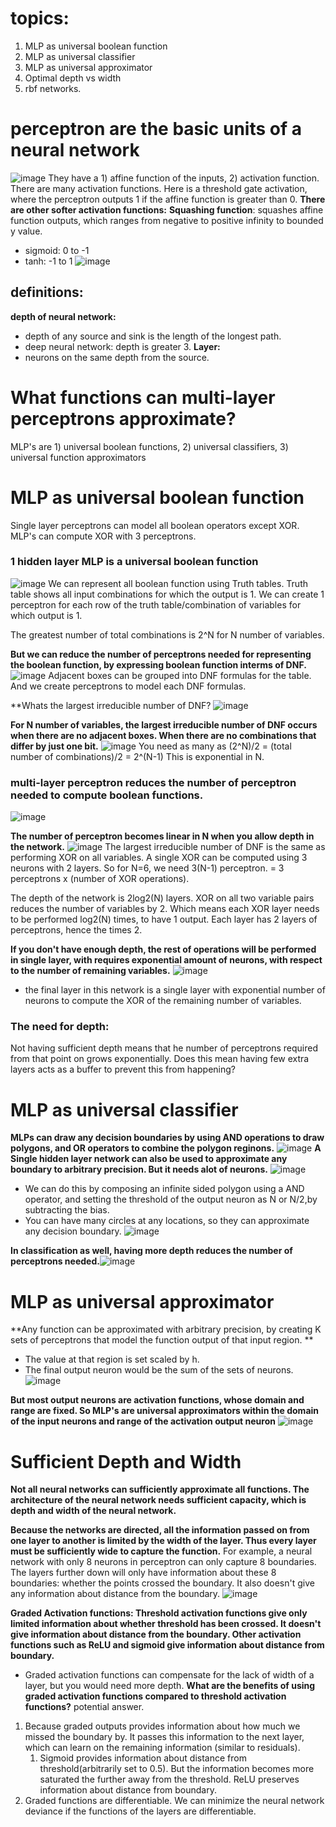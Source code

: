 # topics:
1. MLP as universal boolean function
2. MLP as universal classifier
3. MLP as universal approximator
4. Optimal depth vs width
5. rbf networks.

# perceptron are the basic units of a neural network
![image](<Images/Pasted image 20240519071343.png>)
They have a 1) affine function of the inputs, 2) activation function. There are many activation functions. Here is a threshold gate activation, where the perceptron outputs 1 if the affine function is greater than 0.
**There are other softer activation functions:**
**Squashing function**: squashes affine function outputs, which ranges from negative to positive infinity to bounded y value.
- sigmoid: 0 to -1
- tanh: -1 to 1
![image](<Images/Pasted image 20240519071718.png>)
## definitions:
**depth of neural network:** 
- depth of any source and sink is the length of the longest path.
- deep neural network: depth is greater 3.
**Layer:**
- neurons on the same depth from the source.


# What functions can multi-layer perceptrons approximate?
MLP's are 1) universal boolean functions, 2) universal classifiers, 3) universal function approximators

# MLP as universal boolean function
Single layer perceptrons can model all boolean operators except XOR.
MLP's can compute XOR with 3 perceptrons.

### 1 hidden layer MLP is a universal boolean function
![image](<Images/Pasted image 20240519072746.png>)
We can represent all boolean function using Truth tables. Truth table shows all input combinations for which the output is 1. We can create 1 perceptron for each row of the truth table/combination of variables for which output is 1. 

The greatest number of total combinations is 2^N for N number of variables.


**But we can reduce the number of perceptrons needed for representing the boolean function, by expressing boolean function interms of DNF.**
![image](<Images/Pasted image 20240519072746.png>)
Adjacent boxes can be grouped into DNF formulas for the table. And we create perceptrons to model each DNF formulas. 


**Whats the largest irreducible number of DNF?
![image](<Images/Pasted image 20240519073201.png>)



**For N number of variables, the largest irreducible number of DNF occurs when there are no adjacent boxes. When there are no combinations that differ by just one bit.**
![image](<Images/Pasted image 20240519073201.png>)
You need as many as (2^N)/2 = (total number of combinations)/2 = 2^(N-1)
This is exponential in N.


### multi-layer perceptron reduces the number of perceptron needed to compute boolean functions.
![image](<Images/Pasted image 20240519073412.png>)


**The number of perceptron becomes linear in N when you allow depth in the network.**
![image](<Images/Pasted image 20240519074106.png>)
The largest irreducible number of DNF is the same as performing XOR on all variables. A single XOR can be computed using 3 neurons with 2 layers. So for N=6, we need 3(N-1) perceptron. = 3 perceptrons x (number of XOR operations). 

The depth of the network is 2log2(N) layers. XOR on all two variable pairs reduces the number of variables by 2. Which means each XOR layer needs to be performed log2(N) times, to have 1 output. Each layer has 2 layers of perceptrons, hence the times 2.


**If you don't have enough depth, the rest of operations will be performed in single layer, with requires exponential amount of neurons, with respect to the number of remaining variables.**
![image](<Images/Pasted image 20240519080038.png>)
- the final layer in this network is a single layer with exponential number of neurons to compute the XOR of the remaining number of variables. 

### The need for depth:
Not having sufficient depth means that he number of perceptrons required from that point on grows exponentially. Does this mean having few extra layers acts as a buffer to prevent this from happening?


# MLP as universal classifier
**MLPs can draw any decision boundaries by using AND operations to draw polygons, and OR operators to combine the polygon reginons.**
![image](<Images/Pasted image 20240519083736.png>)
**A Single hidden layer network can also be used to approximate any boundary to arbitrary precision. But it needs alot of neurons.**
![image](<Images/Pasted image 20240519083906.png>)
- We can do this by composing an infinite sided polygon using a AND operator, and setting the threshold of the output neuron as N or N/2,by subtracting the bias. 
- You can have many circles at any locations, so they can approximate any decision boundary.
![image](<Images/Pasted image 20240519084051.png>)

**In classification as well, having more depth reduces the number of perceptrons needed.**![image](<Images/Pasted image 20240519084240.png>)

# MLP as universal approximator
**Any function can be approximated with arbitrary precision, by creating K sets of perceptrons that model the function output of that input region. **
- The value at that region is set scaled by h. 
- The final output neuron would be the sum of the sets of neurons.
![image](<Images/Pasted image 20240519093529.png>)


**But most output neurons are activation functions, whose domain and range are fixed. So MLP's are universal approximators within the domain of the input neurons and range of the activation output neuron**
![image](<Images/Pasted image 20240519094104.png>)
# Sufficient Depth and Width
**Not all neural networks can sufficiently approximate all functions. The architecture of the neural network needs sufficient capacity, which is depth and width of the neural network.**

**Because the networks are directed, all the information passed on from one layer to another is limited by the width of the layer. Thus every layer must be sufficiently wide to capture the function.** 
For example, a neural network with only 8 neurons in perceptron can only capture 8 boundaries. The layers further down will only have information about these 8 boundaries: whether the points crossed the boundary. It also doesn't give any information about distance from the boundary. 
![image](<Images/Pasted image 20240519094548.png>)

**Graded Activation functions: Threshold activation functions give only limited information about whether threshold has been crossed. It doesn't give information about distance from the boundary. Other activation functions such as ReLU and sigmoid give information about distance from boundary.**
- Graded activation functions can compensate for the lack of width of a layer, but you would need more depth. 
 **What are the benefits of using graded activation functions compared to threshold activation functions?**
potential answer.
1. Because graded outputs provides information about how much we missed the boundary by. It passes this information to the next layer, which can learn on the remaining information (similar to residuals). 
	1. Sigmoid provides information about distance from threshold(arbitrarily set to 0.5). But the information becomes more saturated the further away from the threshold. ReLU preserves information about distance from boundary. 
2. Graded functions are differentiable. We can minimize the neural network deviance if the functions of the layers are differentiable.
